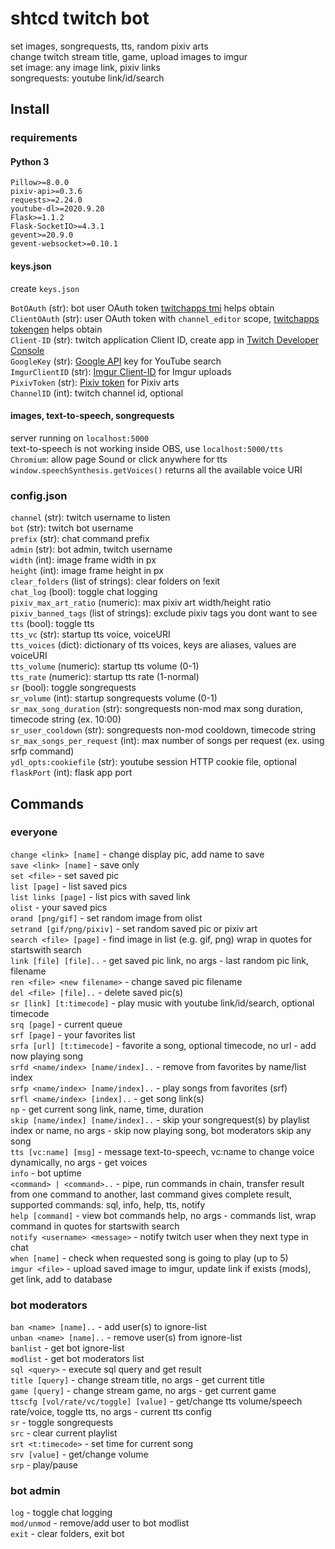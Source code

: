 # shtcd twitch bot
  
set images, songrequests, tts, random pixiv arts  
change twitch stream title, game, upload images to imgur  
set image: any image link, pixiv links  
songrequests: youtube link/id/search  

## Install

### requirements

#### Python 3

    Pillow>=8.0.0
    pixiv-api>=0.3.6
    requests>=2.24.0
    youtube-dl>=2020.9.20
    Flask>=1.1.2
    Flask-SocketIO>=4.3.1
    gevent>=20.9.0
    gevent-websocket>=0.10.1

#### keys.json

create `keys.json`  

`BotOAuth`      (str): bot user OAuth token [twitchapps tmi](https://twitchapps.com/tmi/) helps obtain  
`ClientOAuth`   (str): user OAuth token with `channel_editor` scope, [twitchapps tokengen](https://twitchapps.com/tokengen/) helps obtain  
`Client-ID`     (str): twitch application Client ID, create app in [Twitch Developer Console](https://dev.twitch.tv/console/apps)  
`GoogleKey`     (str): [Google API](https://console.developers.google.com/apis/credentials) key for YouTube search  
`ImgurClientID` (str): [Imgur Client-ID](https://api.imgur.com/oauth2/addclient) for Imgur uploads  
`PixivToken`    (str): [Pixiv token](https://pixiv-api.readthedocs.io/en/latest/) for Pixiv arts  
`ChannelID`     (int): twitch channel id, optional  

#### images, text-to-speech, songrequests

server running on `localhost:5000`  
text-to-speech is not working inside OBS, use `localhost:5000/tts`  
`Chromium`: allow page Sound or click anywhere for tts  
`window.speechSynthesis.getVoices()` returns all the available voice URI  

### config.json

`channel`                  (str): twitch username to listen  
`bot`                      (str): twitch bot username  
`prefix`                   (str): chat command prefix  
`admin`                    (str): bot admin, twitch username  
`width`                    (int): image frame width in px  
`height`                   (int): image frame height in px  
`clear_folders`            (list of strings): clear folders on !exit  
`chat_log`                 (bool): toggle chat logging  
`pixiv_max_art_ratio`      (numeric): max pixiv art width/height ratio  
`pixiv_banned_tags`        (list of strings): exclude pixiv tags you dont want to see  
`tts`                      (bool): toggle tts  
`tts_vc`                   (str): startup tts voice, voiceURI  
`tts_voices`               (dict): dictionary of tts voices, keys are aliases, values are voiceURI  
`tts_volume`               (numeric): startup tts volume (0-1)  
`tts_rate`                 (numeric): startup tts rate (1-normal)  
`sr`                       (bool): toggle songrequests  
`sr_volume`                (int): startup songrequests volume (0-1)  
`sr_max_song_duration`     (str): songrequests non-mod max song duration, timecode string (ex. 10:00)  
`sr_user_cooldown`         (str): songrequests non-mod cooldown, timecode string  
`sr_max_songs_per_request` (int): max number of songs per request (ex. using srfp command)  
`ydl_opts:cookiefile`      (str): youtube session HTTP cookie file, optional  
`flaskPort`                (int): flask app port  

## Commands

### everyone

`change <link> [name]` - change display pic, add name to save  
`save <link> [name]` - save only  
`set <file>` - set saved pic  
`list [page]` - list saved pics  
`list links [page]` - list pics with saved link  
`olist` - your saved pics  
`orand [png/gif]` - set random image from olist  
`setrand [gif/png/pixiv]` - set random saved pic or pixiv art  
`search <file> [page]` - find image in list (e.g. gif, png) wrap in quotes for startswith search  
`link [file] [file]..` - get saved pic link, no args - last random pic link, filename  
`ren <file> <new filename>` - change saved pic filename  
`del <file> [file]..` - delete saved pic(s)  
`sr [link] [t:timecode]` - play music with youtube link/id/search, optional timecode  
`srq [page]` - current queue  
`srf [page]` - your favorites list  
`srfa [url] [t:timecode]` - favorite a song, optional timecode, no url - add now playing song  
`srfd <name/index> [name/index]..` - remove from favorites by name/list index  
`srfp <name/index> [name/index]..` - play songs from favorites (srf)  
`srfl <name/index> [index]..` - get song link(s)  
`np` - get current song link, name, time, duration  
`skip [name/index] [name/index]..` - skip your songrequest(s) by playlist index or name, no args - skip now playing song, bot moderators skip any song  
`tts [vc:name] [msg]` - message text-to-speech, vc:name to change voice dynamically, no args - get voices  
`info` - bot uptime  
`<command> | <command>..` - pipe, run commands in chain, transfer result from one command to another, last command gives complete result, supported commands: sql, info, help, tts, notify  
`help [command]` - view bot commands help, no args - commands list, wrap command in quotes for startswith search  
`notify <username> <message>` - notify twitch user when they next type in chat  
`when [name]` - check when requested song is going to play (up to 5)  
`imgur <file>` - upload saved image to imgur, update link if exists (mods), get link, add to database  

### bot moderators

`ban <name> [name]..` - add user(s) to ignore-list  
`unban <name> [name]..` - remove user(s) from ignore-list  
`banlist` - get bot ignore-list  
`modlist` - get bot moderators list  
`sql <query>` - execute sql query and get result  
`title [query]` - change stream title, no args - get current title  
`game [query]` - change stream game, no args - get current game  
`ttscfg [vol/rate/vc/toggle] [value]` - get/change tts volume/speech rate/voice, toggle tts, no args - current tts config  
`sr` - toggle songrequests  
`src` - clear current playlist  
`srt <t:timecode>` - set time for current song  
`srv [value]` - get/change volume  
`srp` - play/pause  

### bot admin

`log` - toggle chat logging  
`mod/unmod` - remove/add user to bot modlist  
`exit` - clear folders, exit bot  

